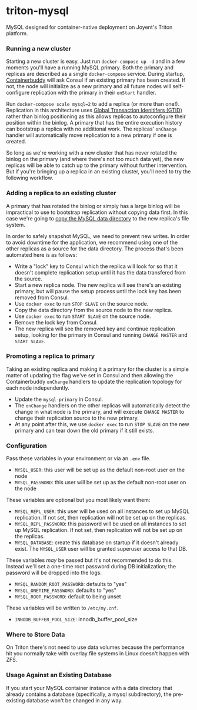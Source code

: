 # triton-mysql

MySQL designed for container-native deployment on Joyent's Triton platform.

### Running a new cluster

Starting a new cluster is easy. Just run `docker-compose up -d` and in a few moments you'll have a running MySQL primary. Both the primary and replicas are described as a single `docker-compose` service. During startup, [Containerbuddy](http://containerbuddy.io) will ask Consul if an existing primary has been created. If not, the node will initialize as a new primary and all future nodes will self-configure replication with the primary in their `onStart` handler.

Run `docker-compose scale mysql=2` to add a replica (or more than one!). Replication in this architecture uses [Global Transaction Idenitifers (GTID)](https://dev.mysql.com/doc/refman/5.7/en/replication-gtids.html) rather than binlog positioning as this allows replicas to autoconfigure their position within the binlog. A primary that has the entire execution history can bootstrap a replica with no additional work. The replicas' `onChange` handler will automatically move replication to a new primary if one is created.

So long as we're working with a new cluster that has never rotated the binlog on the primary (and where there's not too much data yet), the new replicas will be able to catch up to the primary without further intervention. But if you're bringing up a replica in an existing cluster, you'll need to try the following workflow.

### Adding a replica to an existing cluster

A primary that has rotated the binlog or simply has a large binlog will be impractical to use to bootstrap replication without copying data first. In this case we're going to [copy the MySQL data directory](https://dev.mysql.com/doc/refman/5.7/en/replication-gtids-failover.html) to the new replica's file system.

In order to safely snapshot MySQL, we need to prevent new writes. In order to avoid downtime for the application, we recommend using one of the other replicas as a source for the data directory. The process that's been automated here is as follows:

- Write a "lock" key to Consul which the replica will look for so that it doesn't complete replication setup until it has the data transfered from the source.
- Start a new replica node. The new replica will see there's an existing primary, but will pause the setup process until the lock key has been removed from Consul.
- Use `docker exec` to run `STOP SLAVE` on the source node.
- Copy the data directory from the source node to the new replica.
- Use `docker exec` to run `START SLAVE` on the source node.
- Remove the lock key from Consul.
- The new replica will see the removed key and continue replication setup, looking for the primary in Consul and running `CHANGE MASTER` and `START SLAVE`.


### Promoting a replica to primary

Taking an existing replica and making it a primary for the cluster is a simple matter of updating the flag we've set in Consul and then allowing the Containerbuddy `onChange` handlers to update the replication topology for each node independently.

- Update the `mysql-primary` in Consul.
- The `onChange` handlers on the other replicas will automatically detect the change in what node is the primary, and will execute `CHANGE MASTER` to change their replication source to the new primary.
- At any point after this, we use `docker exec` to run `STOP SLAVE` on the new primary and can tear down the old primary if it still exists.


### Configuration

Pass these variables in your environment or via an `.env` file.

- `MYSQL_USER`: this user will be set up as the default non-root user on the node
- `MYSQL_PASSWORD`: this user will be set up as the default non-root user on the node

These variables are optional but you most likely want them:

- `MYSQL_REPL_USER`: this user will be used on all instances to set up MySQL replication. If not set, then replication will not be set up on the replicas.
- `MYSQL_REPL_PASSWORD`: this password will be used on all instances to set up MySQL replication. If not set, then replication will not be set up on the replicas.
- `MYSQL_DATABASE`: create this database on startup if it doesn't already exist. The `MYSQL_USER` user will be granted superuser access to that DB.

These variables *may* be passed but it's not recommended to do this. Instead we'll set a one-time root password during DB initialization; the password will be dropped into the logs.

- `MYSQL_RANDOM_ROOT_PASSWORD`: defaults to "yes"
- `MYSQL_ONETIME_PASSWORD`: defaults to "yes"
- `MYSQL_ROOT_PASSWORD`: default to being unset

These variables will be written to `/etc/my.cnf`.

- `INNODB_BUFFER_POOL_SIZE`: innodb_buffer_pool_size

### Where to Store Data

On Triton there's not need to use data volumes because the performance hit you normally take with overlay file systems in Linux doesn't happen with ZFS.

### Usage Against an Existing Database

If you start your MySQL container instance with a data directory that already contains a database (specifically, a mysql subdirectory), the pre-existing database won't be changed in any way.
